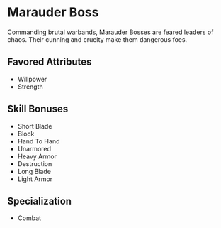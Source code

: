 # Marauder Boss

Commanding brutal warbands, Marauder Bosses are feared leaders of chaos. Their cunning and cruelty make them dangerous foes. 

## Favored Attributes
- Willpower
- Strength

## Skill Bonuses
- Short Blade
- Block
- Hand To Hand
- Unarmored
- Heavy Armor
- Destruction
- Long Blade
- Light Armor

## Specialization
- Combat